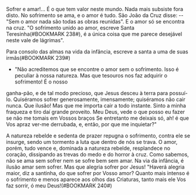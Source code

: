 
Sofrer e amar!\... É o que tem valor neste mundo. Nada mais subsiste fora disto. No sofrimento se ama, e o amor é tudo. São João da Cruz disse: -- "Sem o amor nada são todas as obras reunidas". E o amor só se encontra na cruz. "O sofrimento unido ao amor, escreve Santa Teresinha(#BOOKMARK 238#), é a única coisa que me parece desejável neste vale de lágrimas".

Para consolo das almas na vida da infância, escreve a santa a uma de suas irmãs(#BOOKMARK 239#)

-   "Não acreditemos que se encontre o amor sem o sofrimento. Isso é peculiar à nossa natureza. Mas que tesouros nos faz adquirir o sofrimento! É o nosso

ganha-pão, e de tal modo precioso, que Jesus desceu à terra para possuí-lo. Quiséramos sofrer generosamente, imensamente; quiséramos não cair nunca. Que ilusão! Mas que me importa cair a todo instante. Sinto a minha fraqueza e tiro daí grande proveito. Meu Deus, vede o que posso eu fazer se não me tomais em Vossos braços Se entretanto me deixais só, ah! é que Vos apraz ver-me derrubada, e, então, por que me inquietar?"

A natureza rebelde e sedenta de prazer repugna o sofrimento, contra ele se insurge, sendo um tormento a luta que dentro de nós se trava. O amor, porém, tudo vence e, dominada a natureza rebelde, resplandece no coração, dissipando as trevas do medo e do horror à cruz. Como sabemos, não se ama sem sofrer nem se sofre bem sem amar. Na via da infância, é ilusão amar sem sofrer. Mas que alegria sofrer por Jesus! "Haverá alegria maior, diz a santinha, do que sofrer por Vosso amor? Quanto mais intenso é o sofrimento e menos aparece aos olhos das Criaturas, tanto mais ele Vos faz sorrir, ó meu Deus!(#BOOKMARK 240#)

